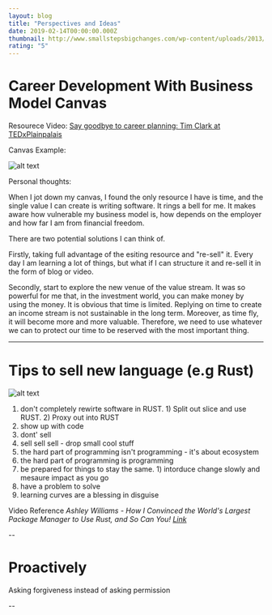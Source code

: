 ```yaml
---
layout: blog
title: "Perspectives and Ideas"
date: 2019-02-14T00:00:00.000Z
thumbnail: http://www.smallstepsbigchanges.com/wp-content/uploads/2013/10/perspective-hacks.png
rating: "5"
---
```


# Career Development With Business Model Canvas

Resourece
Video: [Say goodbye to career planning: Tim Clark at TEDxPlainpalais](https://www.youtube.com/watch?v=JJsuWB3LQ_o)

Canvas Example:

![alt text](https://www.oreilly.com/library/view/business-model-you/9781118156315/images/ch003-f001.jpg "Logo Title Text 1")

Personal thoughts:

When I jot down my canvas, I found the only resource I have is time, and the single value I can create is writing software. It rings a bell for me. It makes aware how vulnerable my business model is, how depends on the employer and how far I am from financial freedom.

There are two potential solutions I can think of.

Firstly, taking full advantage of the esiting resource and "re-sell" it. Every day I am learning a lot of things, but what if I can structure it and re-sell it in the form of blog or video.

Secondly, start to explore the new venue of the value stream. It was so powerful for me that, in the investment world,  you can make money by using the money. It is obvious that time is limited. Replying on time to create an income stream is not sustainable in the long term. Moreover, as time fly, it will become more and more valuable. Therefore, we need to use whatever we can to protect our time to be reserved with the most important thing.

---

# Tips to sell new language (e.g Rust)

![alt text](https://doc.rust-lang.org/nomicon/img/safeandunsafe.svg "Rust")

1. don't completely rewirte software in RUST. 1) Split out slice and use RUST. 2) Proxy out into RUST
2. show up with code
3. dont' sell
4. sell sell sell - drop small cool stuff
5. the hard part of programming isn't programming - it's about ecosystem
6. the hard part of programming is programming
7. be prepared for things to stay the same. 1) intorduce change slowly and mesaure impact as you go
8. have a problem to solve
9. learning curves are a blessing in disguise

Video Reference
_Ashley Williams - How I Convinced the World's Largest Package Manager to Use Rust, and So Can You! [Link](https://www.youtube.com/watch?v=GCsxYAxw3JQ)_

--

# Proactively

Asking forgiveness instead of asking permission

--

